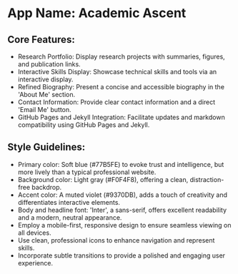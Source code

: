 # **App Name**: Academic Ascent

## Core Features:

- Research Portfolio: Display research projects with summaries, figures, and publication links.
- Interactive Skills Display: Showcase technical skills and tools via an interactive display.
- Refined Biography: Present a concise and accessible biography in the 'About Me' section.
- Contact Information: Provide clear contact information and a direct 'Email Me' button.
- GitHub Pages and Jekyll Integration: Facilitate updates and markdown compatibility using GitHub Pages and Jekyll.

## Style Guidelines:

- Primary color: Soft blue (#77B5FE) to evoke trust and intelligence, but more lively than a typical professional website.
- Background color: Light gray (#F0F4F8), offering a clean, distraction-free backdrop.
- Accent color: A muted violet (#9370DB), adds a touch of creativity and differentiates interactive elements.
- Body and headline font: 'Inter', a sans-serif, offers excellent readability and a modern, neutral appearance.
- Employ a mobile-first, responsive design to ensure seamless viewing on all devices.
- Use clean, professional icons to enhance navigation and represent skills.
- Incorporate subtle transitions to provide a polished and engaging user experience.